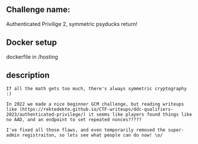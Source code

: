 ## Challenge name:
Authenticated Privilige 2, symmetric psyducks return!

## Docker setup
dockerfile in /hosting

## description
```
If all the math gets too much, there's always symmetric cryptography :)

In 2022 we made a nice beginner GCM challenge, but reading writeups like (https://rektedekte.github.io/CTF-writeups/ddc-qualifiers-2023/authenticated-privilege/) it seems like players found things like no AAD, and an endpoint to set repeated nonces?????

I've fixed all those flaws, and even temporarily removed the super-admin registraiton, so lets see what people can do now! \o/
```
